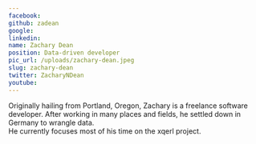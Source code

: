 ```yaml
---
facebook: 
github: zadean
google: 
linkedin: 
name: Zachary Dean
position: Data-driven developer
pic_url: /uploads/zachary-dean.jpeg
slug: zachary-dean
twitter: ZacharyNDean
youtube: 
---
```

<p>Originally hailing from Portland, Oregon, Zachary is a freelance software developer. After working in many places and fields, he settled down in Germany to wrangle data.<br />
He currently focuses most of his time on the xqerl project.</p>
